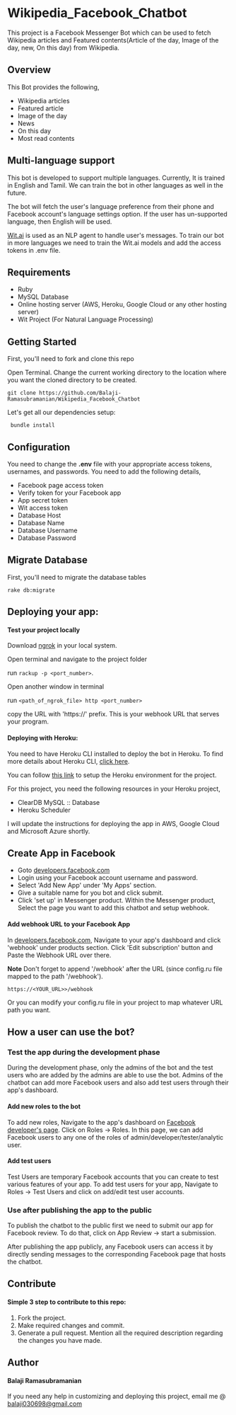 # Wikipedia_Facebook_Chatbot

This project is a Facebook Messenger Bot which can be used to fetch Wikipedia articles and Featured contents(Article of the day, Image of the day, new, On this day) from Wikipedia.

## Overview
This Bot provides the following,
- Wikipedia articles 
- Featured article
- Image of the day
- News
- On this day
- Most read contents

## Multi-language support
This bot is developed to support multiple languages. Currently, It is trained in English and Tamil. We can train the bot in other languages as well in the future.

The bot will fetch the user's language preference from their phone and Facebook account's language settings option. If the user has un-supported language, then English will be used.

[Wit.ai](https://wit.ai) is used as an NLP agent to handle user's messages. To train our bot in more languages we need to train the Wit.ai models and add the access tokens in .env file.

## Requirements
- Ruby
- MySQL Database
- Online hosting server (AWS, Heroku, Google Cloud or any other hosting server)
- Wit Project (For Natural Language Processing)

## Getting Started
First, you'll need to fork and clone this repo

Open Terminal. Change the current working directory to the location where you want the cloned directory to be created.

```
git clone https://github.com/Balaji-Ramasubramanian/Wikipedia_Facebook_Chatbot
```
Let's get all our dependencies setup:
```
 bundle install 
```

## Configuration
You need to change the **.env** file with your appropriate access tokens, usernames, and passwords. You need to add the following details,
- Facebook page access token
- Verify token for your Facebook app
- App secret token
- Wit access token
- Database Host
- Database Name
- Database Username
- Database Password

## Migrate Database
First, you'll need to migrate the database tables
```
rake db:migrate
```

## Deploying your app:

#### Test your project locally
Download [ngrok](https://ngrok.com) in your local system.

Open terminal and navigate to the project folder

run `rackup -p <port_number>`.

Open another window in terminal 

run `<path_of_ngrok_file> http <port_number>`

copy the URL with 'https://' prefix. This is your webhook URL that serves your program.


#### Deploying with Heroku:
You need to have Heroku CLI installed to deploy the bot in Heroku. To find more details about Heroku CLI, [click here](https://devcenter.heroku.com/articles/heroku-cli).

You can follow [this link](https://devcenter.heroku.com/articles/git) to setup the Heroku environment for the project.

For this project, you need the following resources in your Heroku project,
- ClearDB MySQL :: Database
- Heroku Scheduler


I will update the instructions for deploying the app in AWS, Google Cloud and Microsoft Azure shortly.

## Create App in Facebook
- Goto [developers.facebook.com](https://developers.facebook.com.)
- Login using your Facebook account username and password.
- Select 'Add New App' under 'My Apps' section.
- Give a suitable name for you bot and click submit.
- Click 'set up' in Messenger product. Within the Messenger product, Select the page you want to add this chatbot and setup webhook.

#### Add webhook URL to your Facebook App
In [developers.facebook.com](https://developers.facebook.com.), Navigate to your app's dashboard and click 'webhook' under products section.
Click 'Edit subscription' button and Paste the Webhook URL over there. 

**Note** Don't forget to append '/webhook' after the URL (since config.ru file mapped to the path '/webhook').
```
https://<YOUR_URL>>/webhook
```
Or you can modify your config.ru file in your project to map whatever URL path you want.

## How a user can use the bot?
### Test the app during the development phase
During the development phase, only the admins of the bot and the test users who are added by the admins are able to use the bot.
Admins of the chatbot can add more Facebook users and also add test users through their app's dashboard.

#### Add new roles to the bot
To add new roles, Navigate to the app's dashboard on [Facebook developer's page](https://developers.facebook.com/apps/1812783848743868/roles/roles/).
Click on Roles -> Roles.
In this page, we can add Facebook users to any one of the roles of admin/developer/tester/analytic user.

#### Add test users
Test Users are temporary Facebook accounts that you can create to test various features of your app.
To add test users for your app, Navigate to Roles -> Test Users and click on add/edit test user accounts.

### Use after publishing the app to the public
To publish the chatbot to the public first we need to submit our app for Facebook review.
To do that, click on App Review -> start a submission.

After publishing the app publicly, any Facebook users can access it by directly sending messages to the corresponding Facebook page that hosts the chatbot.

## Contribute
#### Simple 3 step to contribute to this repo:
1. Fork the project.
2. Make required changes and commit.
3. Generate a pull request. Mention all the required description regarding the changes you have made.

## Author 
#### Balaji Ramasubramanian

If you need any help in customizing and deploying this project, email me @ balaji030698@gmail.com



